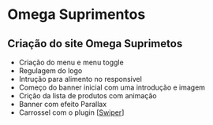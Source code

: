 # Omega Suprimentos

## Criação do site Omega Suprimetos

- Criação do menu e menu toggle
- Regulagem do logo 
- Intrução para alimento no responsivel
- Começo do banner inicial com uma introdução e imagem
- Crição da lista de produtos com animação
- Banner com efeito Parallax
- Carrossel com o plugin [<a href="https://swiperjs.com">Swiper</a>]